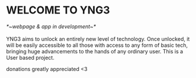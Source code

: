 <!DOCTYPE html>
<html>
<body>

<h1>WELCOME TO YNG3</h1>
  <p><i>*~webpage & app in development~*</i><br></br> YNG3 aims to unlock an entirely new level of technology. Once unlocked, it will be easily accessible to all those with access to any form of basic tech, bringing huge advancements to the hands of any ordinary user. This is a User based project.</p>
  
  donations greatly appreciated <3

</body>
</html>
